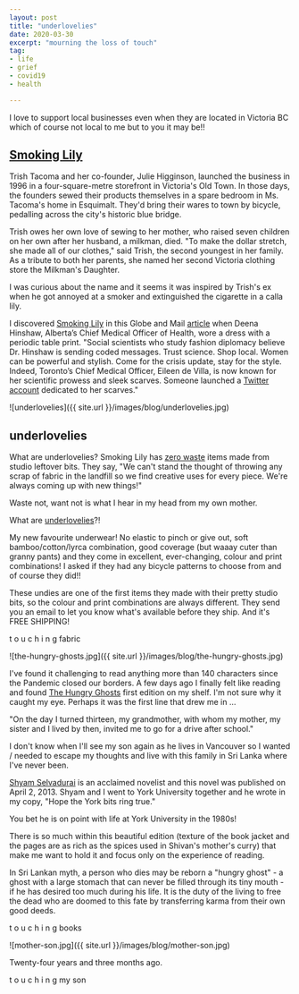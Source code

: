 ```yaml
---
layout: post
title: "underlovelies"
date: 2020-03-30
excerpt: "mourning the loss of touch"
tag:
- life
- grief
- covid19
- health

---
```

I love to support local businesses even when they are located in Victoria BC which of course not local to me but to you it may be!!

## [Smoking Lily](https://smokinglily.com/)

Trish Tacoma and her co-founder, Julie Higginson, launched the business in 1996 in a four-square-metre storefront in Victoria's Old Town. In those days, the founders sewed their products themselves in a spare bedroom in Ms. Tacoma's home in Esquimalt. They'd bring their wares to town by bicycle, pedalling across the city's historic blue bridge.

Trish owes her own love of sewing to her mother, who raised seven children on her own after her husband, a milkman, died. "To make the dollar stretch, she made all of our clothes," said Trish, the second youngest in her family. As a tribute to both her parents, she named her second Victoria clothing store the Milkman's Daughter.

I was curious about the name and it seems it was inspired by Trish's ex when he got annoyed at a smoker and extinguished the cigarette in a calla lily.

I discovered [Smoking Lily](https://smokinglily.com/) in this Globe and Mail [article](https://www.theglobeandmail.com/canada/alberta/article-albertas-top-doctor-brings-facts-and-flair-to-pandemic-updates/) when Deena Hinshaw, Alberta’s Chief Medical Officer of Health, wore a dress with a periodic table print. "Social scientists who study fashion diplomacy believe Dr. Hinshaw is sending coded messages. Trust science. Shop local. Women can be powerful and stylish. Come for the crisis update, stay for the style. Indeed, Toronto’s Chief Medical Officer, Eileen de Villa, is now known for her scientific prowess and sleek scarves. Someone launched a [Twitter account](https://twitter.com/de_scarf?s=20) dedicated to her scarves."

![underlovelies]({{ site.url }}/images/blog/underlovelies.jpg)

## underlovelies

What are underlovelies? Smoking Lily has [zero waste](https://smokinglily.com/collections/zero-waste-1?page=2) items made from studio leftover bits. They say, "We can't stand the thought of throwing any scrap of fabric in the landfill so we find creative uses for every piece. We're always coming up with new things!"

Waste not, want not is what I hear in my head from my own mother.

What are [underlovelies](https://smokinglily.com/collections/zero-waste-1/products/underlovelies)?!

My new favourite underwear! No elastic to pinch or give out, soft bamboo/cotton/lyrca combination, good coverage (but waaay cuter than granny pants) and they come in excellent, ever-changing, colour and print combinations! I asked if they had any bicycle patterns to choose from and of course they did!!

These undies are one of the first items they made with their pretty studio bits, so the colour and print combinations are always different. They send you an email to let you know what's available before they ship. And it's FREE SHIPPING!

t o u c h i n g  fabric 

![the-hungry-ghosts.jpg]({{ site.url }}/images/blog/the-hungry-ghosts.jpg)

I've found it challenging to read anything more than 140 characters since the Pandemic closed our borders. A few days ago I finally felt like reading and found [The Hungry Ghosts](https://www.penguinrandomhouse.ca/books/208988/the-hungry-ghosts-by-shyam-selvadurai/9780385670685) first edition on my shelf. I'm not sure why it caught my eye.  Perhaps it was the first line that drew me in ...

"On the day I turned thirteen, my grandmother, with whom my mother, my sister and I lived by then, invited me to go for a drive after school."

I don't know when I'll see my son again as he lives in Vancouver so I wanted / needed to escape my thoughts and live with this family in Sri Lanka where I've never been.

[Shyam Selvadurai](http://www.shyamselvadurai.com/) is an acclaimed novelist and this novel was published on April 2, 2013. Shyam and I went to York University together and he wrote in my copy, "Hope the York bits ring true." 

You bet he is on point with life at York University in the 1980s! 

There is so much within this beautiful edition (texture of the book jacket and the pages are as rich as the spices used in Shivan's mother's curry) that make me want to hold it and focus only on the experience of reading. 

In Sri Lankan myth, a person who dies may be reborn a "hungry ghost" - a ghost with a large stomach that can never be filled through its tiny mouth - if he has desired too much during his life. It is the duty of the living to free the dead who are doomed to this fate by transferring karma from their own good deeds.

t o u c h i n g  books

![mother-son.jpg]({{ site.url }}/images/blog/mother-son.jpg)

Twenty-four years and three months ago.

t o u c h i n g  my son